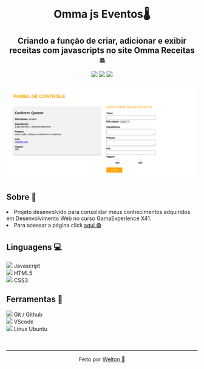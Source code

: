 <h1 align="center"> Omma js Eventos🌡️</h1>
<h2 align="center">Criando a função de criar, adicionar e exibir receitas com javascripts no site Omma Receitas 🔛</h2>
<p align="center">
<a href="https://www.instagram.com/welton.araujo2014/"><img src="https://img.shields.io/static/v1?color=blue&label=Instagram&logo=Instagram&logoColor=black&style=for-the-badge&message=Seguir"></a>
<a href="https://www.linkedin.com/in/welton-rodrigues-frontend/"><img src="https://img.shields.io/static/v1?color=blue&label=Linkedin&logo=Linkedin&logoColor=black&style=for-the-badge&message=Conectar"></a>
<a href="https://twitter.com/WeltonDev95"><img src="https://img.shields.io/static/v1?color=blue&label=Twitter&logo=Twitter&logoColor=black&style=for-the-badge&message=Seguir"></a>
</p>

![banner](https://github.com/WeltonDev/omma-js-eventos/blob/main/omma-js-eventos-banner.png)

<div>
  <h2>Sobre 🥇</h2>
  <li>Projeto desenvolvido para consolidar meus conhecimentos adquiridos em Desenvolvimento Web no curso GamaExperience X41.</li>
  <li>Para acessar a página click <a href="https://weltondev.github.io/conversor-temperatura/">aqui 🟢</a> </li>
  </div>

<div>
  <h2>Linguagens 💻</h2>
  <img width="26px" src="https://cdn.jsdelivr.net/gh/devicons/devicon/icons/javascript/javascript-original.svg" /> Javascript<br>
  <img width="26px"src="https://cdn.jsdelivr.net/gh/devicons/devicon/icons/html5/html5-original-wordmark.svg" /> HTML5<br>
  <img  width="26px"src="https://cdn.jsdelivr.net/gh/devicons/devicon/icons/css3/css3-original-wordmark.svg" /> CSS3<br>
</div>  
  <div>
  <h2>Ferramentas 🔧</h2>
  <img width="26px" src="https://cdn.jsdelivr.net/gh/devicons/devicon/icons/github/github-original-wordmark.svg" />  Git / Github <br>
  <img width="26px" src="https://cdn.jsdelivr.net/gh/devicons/devicon/icons/vscode/vscode-original-wordmark.svg" />  VScode <br>
  <img width="26px" src="https://cdn.jsdelivr.net/gh/devicons/devicon/icons/linux/linux-original.svg" />  Linux Ubuntu<br>
   </div>
   <br><br>
   <div>
  <hr>
  <p align="center">Feito por <a href="https://www.linkedin.com/in/welton-rodrigues-frontend/">Welton 💚</a></p>
            </div>
